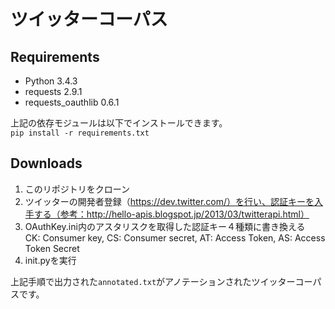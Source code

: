 # ツイッターコーパス
## Requirements
* Python 3.4.3
* requests 2.9.1
* requests_oauthlib 0.6.1  

上記の依存モジュールは以下でインストールできます。  
`pip install -r requirements.txt`

## Downloads
 1. このリポジトリをクローン
 2. ツイッターの開発者登録（https://dev.twitter.com/）を行い、認証キーを入手する（参考：http://hello-apis.blogspot.jp/2013/03/twitterapi.html）
 3. OAuthKey.ini内のアスタリスクを取得した認証キー４種類に書き換える  
    CK: Consumer key, CS: Consumer secret, AT: Access Token, AS: Access Token Secret  
 4. init.pyを実行
 
上記手順で出力された`annotated.txt`がアノテーションされたツイッターコーパスです。
